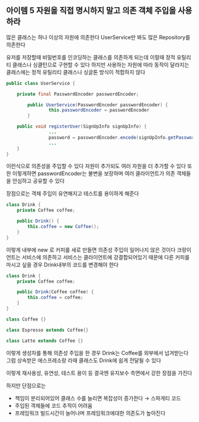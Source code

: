 ## 아이템 5 자원을 직접 명시하지 말고 의존 객체 주입을 사용하라

많은 클래스는 하나 이상의 자원에 의존한다 UserService만 봐도 많은 Repository를 의존한다

유저를 저장할때 비밀번호를 인코딩하는 클래스를 의존하게 되는데 이럴때 정적 유틸리티 클래스나 싱클턴으로 구현할 수 있다 하지만 사용하는 자원에 따라 동작이 달라지는 클래스에는 정적 유틸리티 클래스나 싱글톤 방식이 적합하지 않다

```java
public class UserService {

    private final PasswordEncoder passwordEncoder;

		public UserService(PasswordEncoder passwordEncoder) {
				this.passwordEncoder = passwordEncoder
		}

    public void registerUser(SignUpInfo signUpInfo) {
				...
				password = passwordEncoder.encode(signUpInfo.getPassword());
				...
    }
}
```

이런식으로 의존성을 주입할 수 있다 자원이 추가되도 여러 자원을 더 추가할 수 있다 또한 이렇게하면 passwordEncoder는 불변을 보장하며 여러 클라이언트가 의존 객체들을 안심하고 공유할 수 있다

장점으로는 객체 주입이 유연해지고 테스트를 용이하게 해준다

```java
class Drink {
    private Coffee coffee;

    public Drink() {
        this.coffee = new Coffee();
    }
}
```

이렇게 내부에 new 로 커피를 새로 만들면 의존성 주입이 일어나지 않은 것이다 크랑이언트는 서비스에 의존하고 서비스는 클라이언트에 강결합되어있기 때문에 다른 커피를 마시고 싶을 경우 Drink내부의 코드를 변경해야 한다

```java
class Drink {
    private Coffee coffee;

    public Drink(Coffee coffee) {
        this.coffee = coffee;
    }
}

class Coffee {}

class Espresso extends Coffee{}

class Latte extends Coffee {}
```

이렇게 생성자를 통해 의존성 주입을 한 경우 Drink는 Coffee를 외부에서 넙겨받는다 그럼 상속받은 에스프레소랑 라때 클래스도 Drink에 쉽게 전달될 수 있다

이렇게 재사용성, 유연성, 테스트 용이 등 결국엔 유지보수 측면에서 강한 장점을 가진다

하지만 단점으로는

- 책임이 분리되어있어 클래스 수를 늘리면 복잡성이 증가한다 → 스파게티 코드
- 주입된 객체들에 코드 추적이 어려움
- 프레임워크 빌드시간이 늘어나며 프레임워크에대한 의존도가 높아진다